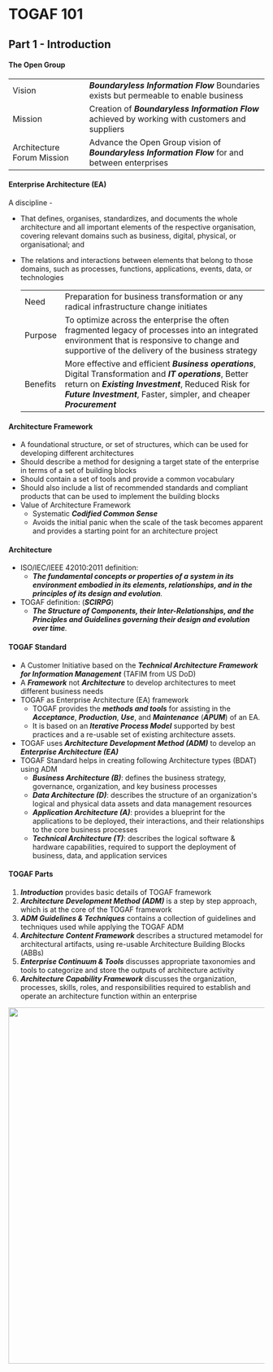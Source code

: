 # TOGAF 101 

## Part 1 - Introduction

#### **The Open Group** 

   |      |      |  
   | ----------- | ----------- | 
   | Vision  | ***Boundaryless Information Flow*** Boundaries exists but permeable to enable business | 
   | Mission | Creation of ***Boundaryless Information Flow*** achieved by working with customers and suppliers |
   | Architecture Forum Mission | Advance the Open Group vision of ***Boundaryless Information Flow*** for and between enterprises |

#### Enterprise Architecture (EA)
A discipline - 
- That defines, organises, standardizes, and documents the whole architecture and all important elements of the respective organisation, covering relevant domains such as business, digital, physical, or organisational; and 
- The relations and interactions between elements that belong to those domains, such as processes, functions, applications, events, data, or technologies

   |      |      |  
   | ----------- | ----------- | 
   | Need | Preparation for business transformation or any radical infrastructure change initiates |
   | Purpose  | To optimize across the enterprise the often fragmented legacy of processes into an integrated environment that is responsive to change and supportive of the delivery of the business strategy | 
   | Benefits | More effective and efficient **_Business operations_**, Digital Transformation and **_IT operations_**, Better return on  **_Existing Investment_**, Reduced Risk for  **_Future Investment_**, Faster, simpler, and cheaper **_Procurement_** |

#### Architecture Framework
- A foundational structure, or set of structures, which can be used for developing different architectures 
- Should describe a method for designing a target state of the enterprise in terms of a set of building blocks
- Should contain a set of tools and provide a common vocabulary 
- Should also include a list of recommended standards and compliant products that can be used to implement the building blocks
- Value of Architecture Framework
   - Systematic ***Codified Common Sense***
   - Avoids the initial panic when the scale of the task becomes apparent and provides a starting point for an architecture project
 
 #### Architecture
 - ISO/IEC/IEEE 42010:2011 definition: 
   - _**The fundamental concepts or properties of a system in its environment embodied in its elements, relationships, and in the principles of its design and evolution**._
- TOGAF definition: (***SCIRPG***)
   - _**The Structure of Components, their Inter-Relationships, and the Principles and Guidelines governing their design and evolution over time**._

#### TOGAF Standard
- A Customer Initiative based on the ***Technical Architecture Framework for Information Management*** (TAFIM from US DoD)
- A ***Framework*** not ***Architecture*** to develop architectures to meet different business needs
- TOGAF as Enterprise Architecture (EA) framework
  - TOGAF provides the ***methods and tools*** for assisting in the ***Acceptance***, ***Production***, ***Use***, and ***Maintenance*** (***APUM***) of an EA. 
  - It is based on an ***Iterative Process Model*** supported by best practices and a re-usable set of existing architecture assets.
- TOGAF uses ***Architecture Development Method (ADM)*** to develop an ***Enterprise Architecture (EA)***
- TOGAF Standard helps in creating following Architecture types (BDAT) using ADM
   - ***Business Architecture (B)***: defines the business strategy, governance, organization, and key business processes
   - ***Data Architecture (D)***: describes the structure of an organization's logical and physical data assets and data management resources
   - ***Application Architecture (A)***: provides a blueprint for the applications to be deployed, their interactions, and their relationships to the core business processes
   - ***Technical Architecture (T)***: describes the logical software & hardware capabilities, required to support the deployment of business, data, and application services

#### TOGAF Parts
1. ***Introduction*** provides basic details of TOGAF framework
2. ***Architecture Development Method (ADM)*** is a step by step approach, which is at the core of the TOGAF framework
3. ***ADM Guidelines & Techniques*** contains a collection of guidelines and techniques used while applying the TOGAF ADM
4. ***Architecture Content Framework*** describes a structured metamodel for architectural artifacts, using re-usable Architecture Building Blocks (ABBs)
5. ***Enterprise Continuum & Tools*** discusses appropriate taxonomies and tools to categorize and store the outputs of architecture activity
6. ***Architecture Capability Framework*** discusses the organization, processes, skills, roles, and responsibilities required to establish and operate an architecture function within an enterprise

<p align="center"><img src="https://pubs.opengroup.org/architecture/togaf92-doc/arch/Figures/01_structure.png" width="700"></p>
